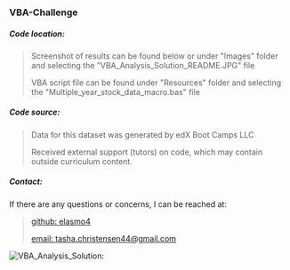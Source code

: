 <h3>VBA-Challenge</h3>
<h5>Code location:</h5>

> Screenshot of results can be found below or under "Images" folder and selecting the "VBA_Analysis_Solution_README.JPG" file
> 
> VBA script file can be found under "Resources" folder and selecting the "Multiple_year_stock_data_macro.bas" file

<h5>Code source:</h5>

> Data for this dataset was generated by edX Boot Camps LLC
> 
> Received external support (tutors) on code, which may contain outside curriculum content.
> 

<h5>Contact:</h5>

If there are any questions or concerns, I can be reached at:
> [github: elasmo4](https://github.com/elasmo4)
>
> [email: tasha.christensen44@gmail.com](mailto:tasha.christensen44@gmail.com)
>

![VBA_Analysis_Solution:](https://github.com/elasmo4/VBA_Analysis/assets/123216506/a3c4fd1d-d694-4ffd-8612-b3dac5767314 "Solution to Challenge 2")

